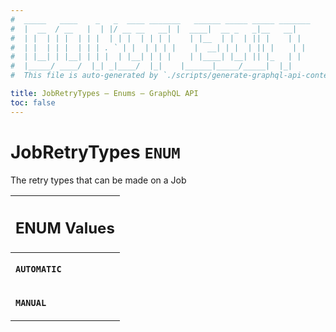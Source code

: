 ```yaml
---
#  _____   ____    _   _  ____ _______   ______ _____ _____ _______
#  |  __  / __   |  | |/ __ __   __| |  ____|  __ _   _|__   __|
#  | |  | | |  | | |  | | |  | | | |    | |__  | |  | || |    | |
#  | |  | | |  | | | . ` | |  | | | |    |  __| | |  | || |    | |
#  | |__| | |__| | | |  | |__| | | |    | |____| |__| || |_   | |
#  |_____/ ____/  |_| _|____/  |_|    |______|_____/_____|  |_|
#  This file is auto-generated by `./scripts/generate-graphql-api-content.sh`.

title: JobRetryTypes – Enums – GraphQL API
toc: false
---
```

<!-- vale off -->
<h1 class="has-pills" data-algolia-exclude>
  JobRetryTypes
  <span class="pill pill--enum pill--normal-case pill--large"><code>ENUM</code></span>
</h1>
<!-- vale on -->


The retry types that can be made on a Job









<table class="responsive-table responsive-table--single-column-rows">
  <thead>
    <th>
      <h2 data-algolia-exclude>ENUM Values</h2>
    </th>
  </thead>
  <tbody>
    <tr><td><p><strong><code>AUTOMATIC</code></strong></p></td></tr><tr><td><p><strong><code>MANUAL</code></strong></p></td></tr>
  </tbody>
</table>
